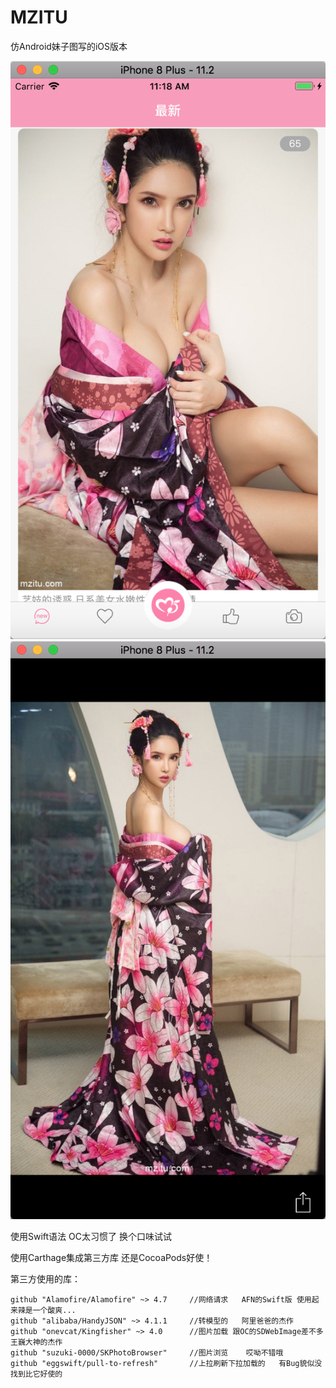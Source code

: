 # MZITU
仿Android妹子图写的iOS版本

![image](https://github.com/416215983/MZITU/blob/master/WX20180721-111856%402x.png)
![image](https://github.com/416215983/MZITU/blob/master/WX20180721-112120%402x.png)

使用Swift语法 OC太习惯了 换个口味试试

使用Carthage集成第三方库   还是CocoaPods好使！

第三方使用的库：

    github "Alamofire/Alamofire" ~> 4.7     //网络请求   AFN的Swift版 使用起来辣是一个酸爽...
    github "alibaba/HandyJSON" ~> 4.1.1     //转模型的   阿里爸爸的杰作
    github "onevcat/Kingfisher" ~> 4.0      //图片加载 跟OC的SDWebImage差不多   王巍大神的杰作
    github "suzuki-0000/SKPhotoBrowser"     //图片浏览    哎呦不错哦
    github "eggswift/pull-to-refresh"       //上拉刷新下拉加载的   有Bug貌似没找到比它好使的


